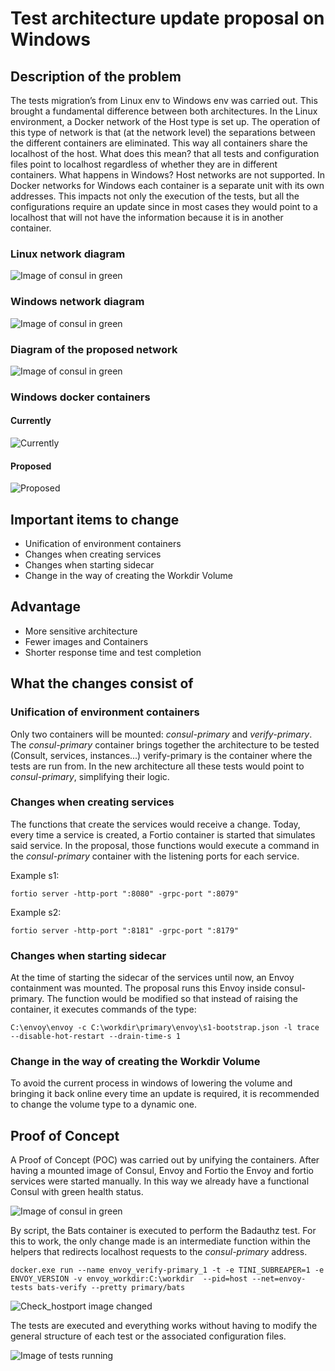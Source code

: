 # Test architecture update proposal on Windows

## Description of the problem

The tests migration’s from Linux env to Windows env was carried out. This brought a fundamental difference between both architectures. In the Linux environment, a Docker network of the Host type is set up. The operation of this type of network is that (at the network level) the separations between the different containers are eliminated. This way all containers share the localhost of the host. What does this mean? that all tests and configuration files point to localhost regardless of whether they are in different containers.
What happens in Windows? Host networks are not supported. In Docker networks for Windows each container is a separate unit with its own addresses. This impacts not only the execution of the tests, but all the configurations require an update since in most cases they would point to a localhost that will not have the information because it is in another container.

### Linux network diagram

![*Image of consul in green*](./img/linux-arch.png "*Image of consul in green*")

### Windows network diagram

![*Image of consul in green*](./img/windows-arch-current.png "*Image of consul in green*")

### Diagram of the proposed network

![*Image of consul in green*](./img/windows-arch-proposal.png "*Image of consul in green*")

### Windows docker containers

#### Currently

![*Currently*](./img/windows-container-actual.png "*Currently*")

#### Proposed

![*Proposed*](./img/windows-container-proposal.png "*Proposed*")

## Important items to change

* Unification of environment containers
* Changes when creating services
* Changes when starting sidecar
* Change in the way of creating the Workdir Volume

## Advantage

* More sensitive architecture
* Fewer images and Containers
* Shorter response time and test completion

## What the changes consist of

### Unification of environment containers

Only two containers will be mounted: *consul-primary* and *verify-primary*.
The *consul-primary* container brings together the architecture to be tested (Consult, services, instances...)
verify-primary is the container where the tests are run from. In the new architecture all these tests would point to *consul-primary*, simplifying their logic.

### Changes when creating services

The functions that create the services would receive a change. Today, every time a service is created, a Fortio container is started that simulates said service. In the proposal, those functions would execute a command in the *consul-primary* container with the listening ports for each service.

Example s1:

```
fortio server -http-port ":8080" -grpc-port ":8079"
```

Example s2:

```
fortio server -http-port ":8181" -grpc-port ":8179"
```

### Changes when starting sidecar

At the time of starting the sidecar of the services until now, an Envoy containment was mounted. The proposal runs this Envoy inside consul-primary. The function would be modified so that instead of raising the container, it executes commands of the type:

```
C:\envoy\envoy -c C:\workdir\primary\envoy\s1-bootstrap.json -l trace --disable-hot-restart --drain-time-s 1
```

### Change in the way of creating the Workdir Volume

To avoid the current process in windows of lowering the volume and bringing it back online every time an update is required, it is recommended to change the volume type to a dynamic one.

## Proof of Concept

A Proof of Concept (POC) was carried out by unifying the containers. After having a mounted image of Consul, Envoy and Fortio the Envoy and fortio services were started manually. In this way we already have a functional Consul with green health status.

![*Image of consul in green*](./img/consul-all-green.png "*Image of consul in green*")

By script, the Bats container is executed to perform the Badauthz test. For this to work, the only change made is an intermediate function within the helpers that redirects localhost requests to the *consul-primary* address.

```
docker.exe run --name envoy_verify-primary_1 -t -e TINI_SUBREAPER=1 -e ENVOY_VERSION -v envoy_workdir:C:\workdir  --pid=host --net=envoy-tests bats-verify --pretty primary/bats
```

![*Check_hostport image changed*](./img/hostport-change.png "*Check_hostport image changed*")

The tests are executed and everything works without having to modify the general structure of each test or the associated configuration files.

![*Image of tests running*](./img/run-test.png "*Image of tests running*")
